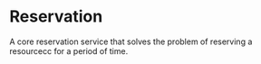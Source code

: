 # Reservation

A core reservation service that solves the problem of reserving a resourcecc for a period of time.

